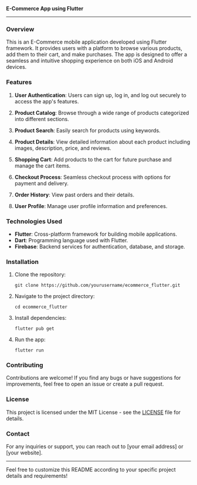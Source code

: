 **E-Commerce App using Flutter**

---

### Overview

This is an E-Commerce mobile application developed using Flutter framework. It provides users with a platform to browse various products, add them to their cart, and make purchases. The app is designed to offer a seamless and intuitive shopping experience on both iOS and Android devices.

### Features

1. **User Authentication**: Users can sign up, log in, and log out securely to access the app's features.

2. **Product Catalog**: Browse through a wide range of products categorized into different sections.

3. **Product Search**: Easily search for products using keywords.

4. **Product Details**: View detailed information about each product including images, description, price, and reviews.

5. **Shopping Cart**: Add products to the cart for future purchase and manage the cart items.

6. **Checkout Process**: Seamless checkout process with options for payment and delivery.

7. **Order History**: View past orders and their details.

8. **User Profile**: Manage user profile information and preferences.

### Technologies Used

- **Flutter**: Cross-platform framework for building mobile applications.
- **Dart**: Programming language used with Flutter.
- **Firebase**: Backend services for authentication, database, and storage.

### Installation

1. Clone the repository:
   ```
   git clone https://github.com/yourusername/ecommerce_flutter.git
   ```

2. Navigate to the project directory:
   ```
   cd ecommerce_flutter
   ```

3. Install dependencies:
   ```
   flutter pub get
   ```

4. Run the app:
   ```
   flutter run
   ```



### Contributing

Contributions are welcome! If you find any bugs or have suggestions for improvements, feel free to open an issue or create a pull request.

### License

This project is licensed under the MIT License - see the [LICENSE](LICENSE) file for details.

### Contact

For any inquiries or support, you can reach out to [your email address] or [your website]. 

---
Feel free to customize this README according to your specific project details and requirements!
